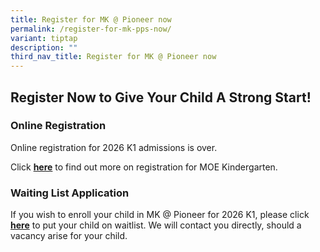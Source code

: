 ```yaml
---
title: Register for MK @ Pioneer now
permalink: /register-for-mk-pps-now/
variant: tiptap
description: ""
third_nav_title: Register for MK @ Pioneer now
---
```

<h2>Register Now to Give Your Child A Strong Start!</h2>
<p></p>
<h3><strong>Online Registration</strong></h3>
<p>Online registration for 2026 K1 admissions is over.</p>
<p>Click <strong><a href="https://www.moe.gov.sg/preschool/moe-kindergarten/register" rel="noopener nofollow" target="_blank">here</a></strong> to
find out more on registration for MOE Kindergarten.</p>
<h3><strong>Waiting List Application</strong></h3>
<p>If you wish to enroll your child in MK @ Pioneer for 2026 K1, please click <strong><a href="https://go.gov.sg/mkppswl-2025" rel="noopener nofollow" target="_blank">here</a></strong> to
put your child on waitlist. We will contact you directly, should a vacancy
arise for your child.</p>